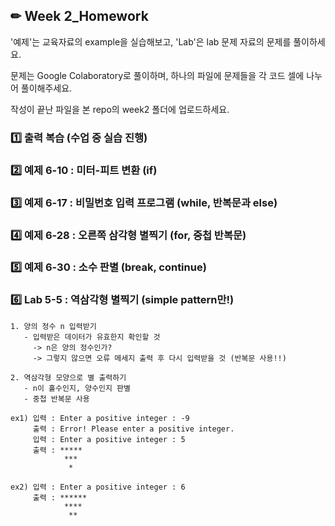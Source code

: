 ## ✏ Week 2_Homework
'예제'는 교육자료의 example을 실습해보고, 'Lab'은 lab 문제 자료의 문제를 풀이하세요.

문제는 Google Colaboratory로 풀이하며, 하나의 파일에 문제들을 각 코드 셀에 나누어 풀이해주세요.

작성이 끝난 파일을 본 repo의 week2 폴더에 업로드하세요.


### 1️⃣ 출력 복습 (수업 중 실습 진행)


### 2️⃣ 예제 6-10 : 미터-피트 변환 (if)


### 3️⃣ 예제 6-17 : 비밀번호 입력 프로그램 (while, 반복문과 else)


### 4️⃣ 예제 6-28 : 오른쪽 삼각형 별찍기 (for, 중첩 반복문)


### 5️⃣ 예제 6-30 : 소수 판별 (break, continue)


### 6️⃣ Lab 5-5 : 역삼각형 별찍기 (simple pattern만!)
```
1. 양의 정수 n 입력받기
   - 입력받은 데이터가 유효한지 확인할 것
     -> n은 양의 정수인가?
     -> 그렇지 않으면 오류 메세지 출력 후 다시 입력받을 것 (반복문 사용!!)

2. 역삼각형 모양으로 별 출력하기
   - n이 홀수인지, 양수인지 판별
   - 중첩 반복문 사용

ex1) 입력 : Enter a positive integer : -9
     출력 : Error! Please enter a positive integer.
     입력 : Enter a positive integer : 5
     출력 : *****
            ***
             *

ex2) 입력 : Enter a positive integer : 6
     출력 : ******
            ****
             **
```
